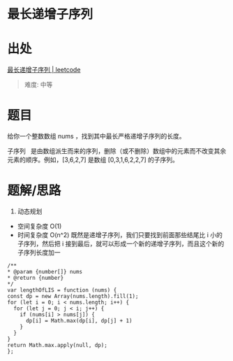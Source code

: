 # 最长递增子序列

# 出处

[最长递增子序列 | leetcode](https://leetcode-cn.com/problems/longest-increasing-subsequence/)

> 难度: 中等

# 题目

给你一个整数数组 nums ，找到其中最长严格递增子序列的长度。

子序列   是由数组派生而来的序列，删除（或不删除）数组中的元素而不改变其余元素的顺序。例如，[3,6,2,7] 是数组 [0,3,1,6,2,2,7] 的子序列。

# 题解/思路

1. 动态规划

- 空间复杂度 O(1)
- 时间复杂度 O(n^2)
既然是递增子序列，我们只要找到前面那些结尾比 i 小的子序列，然后把 i 接到最后，就可以形成一个新的递增子序列，而且这个新的子序列长度加一
```
/**
* @param {number[]} nums
* @return {number}
*/
var lengthOfLIS = function (nums) {
const dp = new Array(nums.length).fill(1);
for (let i = 0; i < nums.length; i++) {
  for (let j = 0; j < i; j++) {
    if (nums[i] > nums[j]) {
      dp[i] = Math.max(dp[i], dp[j] + 1)
    }
  }
}
return Math.max.apply(null, dp);
};
```
